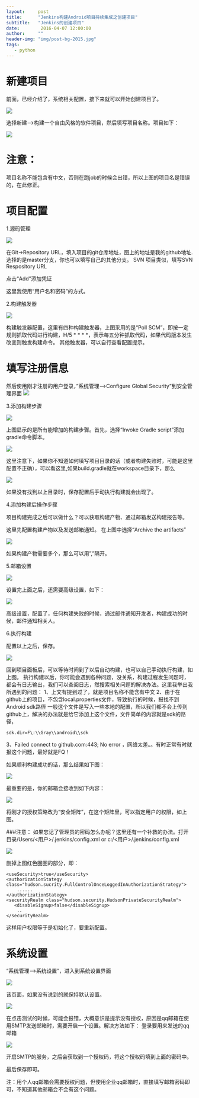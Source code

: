 ```yaml
---
layout:     post
title:      "Jenkins构建Android项目持续集成之创建项目"
subtitle:   "Jenkins的创建项目"
date:        2016-04-07 12:00:00
author:     ""
header-img: "img/post-bg-2015.jpg"
tags:
   - python
---
```



 
# 新建项目

前面，已经介绍了，系统相关配置，接下来就可以开始创建项目了。


![](http://img.blog.csdn.net/20151211111025317)

选择新建—>构建一个自由风格的软件项目，然后填写项目名称。项目如下：

![](http://img.blog.csdn.net/20151211112209518)

# 注意：
项目名称不能包含有中文，否则在跑job的时候会出错，所以上图的项目名是错误的，在此修正。

# 项目配置

1.源码管理

![](http://img.blog.csdn.net/20151211153335459)

在Git->Repository URL，填入项目的git仓库地址，图上的地址是我的github地址.选择的是master分支，你也可以填写自己的其他分支。 
SVN 项目类似，填写SVN Respository URL

点击“Add”添加凭证 



这里我使用“用户名和密码”的方式。

2.构建触发器

![](http://img.blog.csdn.net/20151211140412021)

构建触发器配置，这里有四种构建触发器，上图采用的是“Poll SCM”，即按一定规则抓取代码进行构建，H/5 * * * *，表示每五分钟抓取代码，如果代码版本发生改变则触发构建命令。
其他触发器，可以自行查看配置提示。

# 填写注册信息

然后使用刚才注册的用户登录，”系统管理—>Configure Global Security”到安全管理界面 
![](http://img.blog.csdn.net/20151209141912841)

3.添加构建步骤

![](http://img.blog.csdn.net/20151211144020416)

上图显示的是所有能增加的构建步骤。首先，选择“Invoke Gradle script”添加gradle命令脚本。

![](http://img.blog.csdn.net/20151211155858313)

这里注意下，如果你不知道如何填写项目目录的话（或者构建失败时，可能是这里配置不正确），可以看这里,如果build.gradle就在workspace目录下，那么 


![](http://img.blog.csdn.net/20151211163056916)

如果没有找到以上目录时，保存配置后手动执行构建就会出现了。

4.添加构建后操作步骤

项目构建完成之后可以做什么？可以获取构建产物、通过邮箱发送构建报告等。 


这里先配置构建产物以及发送邮箱通知。
在上图中选择“Archive the artifacts” 

![](http://img.blog.csdn.net/20151211165702914)


如果构建产物需要多个，那么可以用”,”隔开。

5.邮箱设置

![](http://img.blog.csdn.net/20151211175010719)


设置完上面之后，还需要高级设置，如下： 


![](http://img.blog.csdn.net/20151211183226899)

高级设置，配置了，任何构建失败的时候，通过邮件通知开发者，构建成功的时候，邮件通知相关人。

6.执行构建

配置以上之后，保存。 

![](http://img.blog.csdn.net/20151211175443142)

回到项目面板后，可以等待时间到了以后自动构建，也可以自己手动执行构建，如上图。
执行构建以后，你可能会遇到各种问题，没关系，构建过程发生问题时，都会有日志输出，我们可以查阅日志，然搜索相关问题的解决办法。这里我举出我所遇到的问题：
 1、上文有提到过了，就是项目名称不能含有中文
 2、由于在github上的项目，不包含local.properties文件，导致执行的时候，报找不到Android sdk路径
一般这个文件是写入一些本地的配置，所以我们都不会上传到github上，解决的办法就是给它添加上这个文件，文件简单的内容就是sdk的路径，

    sdk.dir=F\:\\Gray\\android\\sdk

 3、Failed connect to github.com:443; No error ，网络太差。。有时正常有时就报这个问题，最好就是FQ！

如果顺利构建成功的话，那么结果如下图： 

![](http://img.blog.csdn.net/20151211184944094)

最重要的是，你的邮箱会接收到如下内容： 

![](http://img.blog.csdn.net/20151211185113078)



将刚才的授权策略改为“安全矩阵”，在这个矩阵里，可以指定用户的权限，如上图。

###注意：
如果忘记了管理员的密码怎么办呢？这里还有一个补救的办法。打开目录/Users/<用户>/.jenkins/config.xml or c:/<用户>/.jenkins/config.xml


![](http://img.blog.csdn.net/20151209142755532)


删掉上图红色圈圈的部分，即：

    <useSecurity>true</useSecurity>
    <authorizationStategy class="hudson.sucrity.FullControlOnceLoggedInAuthorizationStrategy">
        ......
    </authorizationStategy>
    <securityRealm class="hudson.security.HudsonPrivateSecurityRealm">
       <disableSignup>false</disableSignup>
        .. 
    </securityRealm>

这样用户权限等于是初始化了，要重新配置。


# 系统设置

“系统管理—>系统设置”，进入到系统设置界面 

![](http://img.blog.csdn.net/20151209144123275)

该页面，如果没有说到的就保持默认设置。

![](http://img.blog.csdn.net/20151209150159681)

在点击测试的时候，可能会报错，大概意识是提示没有授权，原因是qq邮箱在使用SMTP发送邮箱时，需要开启一个设置。解决方法如下：
登录要用来发送的qq邮箱 

![](http://img.blog.csdn.net/20151209154457867)

开启SMTP的服务，之后会获取到一个授权码，将这个授权码填到上面的密码中。


最后保存即可。

注：用个人qq邮箱会需要授权问题，但使用企业qq邮箱时，直接填写邮箱密码即可，不知道其他邮箱会不会有这个问题。

